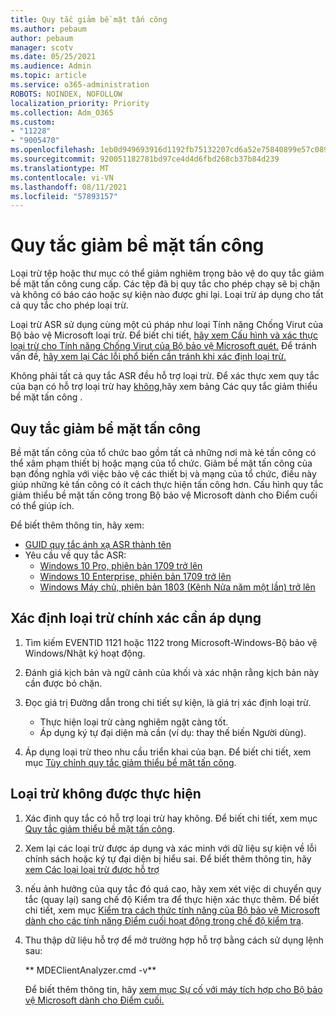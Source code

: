 ```yaml
---
title: Quy tắc giảm bề mặt tấn công
ms.author: pebaum
author: pebaum
manager: scotv
ms.date: 05/25/2021
ms.audience: Admin
ms.topic: article
ms.service: o365-administration
ROBOTS: NOINDEX, NOFOLLOW
localization_priority: Priority
ms.collection: Adm_O365
ms.custom:
- "11228"
- "9005470"
ms.openlocfilehash: 1eb0d949693916d1192fb75132207cd6a52e75840899e57c089a5f5aaca3ca88
ms.sourcegitcommit: 920051182781bd97ce4d4d6fbd268cb37b84d239
ms.translationtype: MT
ms.contentlocale: vi-VN
ms.lasthandoff: 08/11/2021
ms.locfileid: "57893157"
---
```

# <a name="attack-surface-reduction-rules"></a>Quy tắc giảm bề mặt tấn công

Loại trừ tệp hoặc thư mục có thể giảm nghiêm trọng bảo vệ do quy tắc giảm bề mặt tấn công cung cấp. Các tệp đã bị quy tắc cho phép chạy sẽ bị chặn và không có báo cáo hoặc sự kiện nào được ghi lại. Loại trừ áp dụng cho tất cả quy tắc cho phép loại trừ.

Loại trừ ASR sử dụng cùng một cú pháp như loại Tính năng Chống Virut của Bộ bảo vệ Microsoft loại trừ. Để biết chi tiết, [hãy xem Cấu hình và xác thực loại trừ cho Tính năng Chống Virut của Bộ bảo vệ Microsoft quét.](https://docs.microsoft.com/microsoft-365/security/defender-endpoint/configure-exclusions-microsoft-defender-antivirus) Để tránh vấn đề, [hãy xem lại Các lỗi phổ biến cần tránh khi xác định loại trừ.](https://docs.microsoft.com/microsoft-365/security/defender-endpoint/common-exclusion-mistakes-microsoft-defender-antivirus)

Không phải tất cả quy tắc ASR đều hỗ trợ loại trừ. Để xác thực xem quy tắc của bạn có hỗ trợ loại trừ hay [không,](https://docs.microsoft.com/microsoft-365/security/defender-endpoint/attack-surface-reduction#attack-surface-reduction-rules)hãy xem bảng Các quy tắc giảm thiểu bề mặt tấn công .

## <a name="attack-surface-reduction-rules"></a>Quy tắc giảm bề mặt tấn công

Bề mặt tấn công của tổ chức bao gồm tất cả những nơi mà kẻ tấn công có thể xâm phạm thiết bị hoặc mạng của tổ chức. Giảm bề mặt tấn công của bạn đồng nghĩa với việc bảo vệ các thiết bị và mạng của tổ chức, điều này giúp những kẻ tấn công có ít cách thực hiện tấn công hơn. Cấu hình quy tắc giảm thiểu bề mặt tấn công trong Bộ bảo vệ Microsoft dành cho Điểm cuối có thể giúp ích.

Để biết thêm thông tin, hãy xem:

- [GUID quy tắc ánh xạ ASR thành tên](https://docs.microsoft.com/microsoft-365/security/defender-endpoint/attack-surface-reduction#attack-surface-reduction-rules)
- Yêu cầu về quy tắc ASR:
    - [Windows 10 Pro, phiên bản 1709 trở lên](https://docs.microsoft.com/windows/whats-new/whats-new-windows-10-version-1709)
    - [Windows 10 Enterprise, phiên bản 1709 trở lên](https://docs.microsoft.com/windows/whats-new/whats-new-windows-10-version-1709)
    - [Windows Máy chủ, phiên bản 1803 (Kênh Nửa năm một lần) trở lên](https://docs.microsoft.com/windows-server/get-started/whats-new-in-windows-server-1803)

## <a name="identify-the-correct-exclusion-to-apply"></a>Xác định loại trừ chính xác cần áp dụng

1. Tìm kiếm EVENTID 1121 hoặc 1122 trong Microsoft-Windows-Bộ bảo vệ Windows/Nhật ký hoạt động.

1. Đánh giá kịch bản và ngữ cảnh của khối và xác nhận rằng kịch bản này cần được bỏ chặn.

1. Đọc giá trị Đường dẫn trong chi tiết sự kiện, là giá trị xác định loại trừ.
    - Thực hiện loại trừ càng nghiêm ngặt càng tốt.
    - Áp dụng ký tự đại diện mà cần (ví dụ: thay thế biến Người dùng).

1. Áp dụng loại trừ theo nhu cầu triển khai của bạn. Để biết chi tiết, xem mục [Tùy chỉnh quy tắc giảm thiểu bề mặt tấn công](https://docs.microsoft.com/microsoft-365/security/defender-endpoint/customize-attack-surface-reduction).

## <a name="exclusion-is-not-honored"></a>Loại trừ không được thực hiện

1. Xác định quy tắc có hỗ trợ loại trừ hay không. Để biết chi tiết, xem mục [Quy tắc giảm thiểu bề mặt tấn công](https://docs.microsoft.com/microsoft-365/security/defender-endpoint/attack-surface-reduction#attack-surface-reduction-rules).

1. Xem lại các loại trừ được áp dụng và xác minh với dữ liệu sự kiện về lỗi chính sách hoặc ký tự đại diện bị hiểu sai. Để biết thêm thông tin, hãy [xem Các loại loại trừ được hỗ trợ](https://docs.microsoft.com/microsoft-365/security/defender-endpoint/mac-exclusions#supported-exclusion-types)

1. nếu ảnh hưởng của quy tắc đó quá cao, hãy xem xét việc di chuyển quy tắc (quay lại) sang chế độ Kiểm tra để thực hiện xác thực thêm. Để biết chi tiết, xem mục [Kiểm tra cách thức tính năng của Bộ bảo vệ Microsoft dành cho các tính năng Điểm cuối hoạt động trong chế độ kiểm tra](https://docs.microsoft.com/microsoft-365/security/defender-endpoint/audit-windows-defender).

1. Thu thập dữ liệu hỗ trợ để mở trường hợp hỗ trợ bằng cách sử dụng lệnh sau:
    
   ** MDEClientAnalyzer.cmd -v**

    Để biết thêm thông tin, hãy [xem mục Sự cố với máy tích hợp cho Bộ bảo vệ Microsoft dành cho Điểm cuối.](issues-with-onboarding-machines.md)
